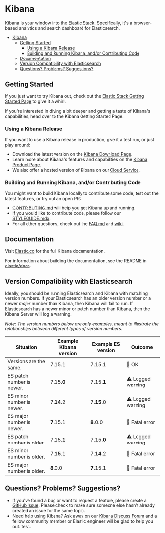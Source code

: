 # Kibana

Kibana is your window into the [Elastic Stack](https://www.elastic.co/products). Specifically, it's a browser-based analytics and search dashboard for Elasticsearch.

- [Kibana](#kibana)
  - [Getting Started](#getting-started)
    - [Using a Kibana Release](#using-a-kibana-release)
    - [Building and Running Kibana, and/or Contributing Code](#building-and-running-kibana-andor-contributing-code)
  - [Documentation](#documentation)
  - [Version Compatibility with Elasticsearch](#version-compatibility-with-elasticsearch)
  - [Questions? Problems? Suggestions?](#questions-problems-suggestions)

## Getting Started

If you just want to try Kibana out, check out the [Elastic Stack Getting Started Page](https://www.elastic.co/start) to give it a whirl.

If you're interested in diving a bit deeper and getting a taste of Kibana's capabilities, head over to the [Kibana Getting Started Page](https://www.elastic.co/guide/en/kibana/current/get-started.html).

### Using a Kibana Release

If you want to use a Kibana release in production, give it a test run, or just play around:

- Download the latest version on the [Kibana Download Page](https://www.elastic.co/downloads/kibana).
- Learn more about Kibana's features and capabilities on the
[Kibana Product Page](https://www.elastic.co/products/kibana).
- We also offer a hosted version of Kibana on our
[Cloud Service](https://www.elastic.co/cloud/as-a-service).

### Building and Running Kibana, and/or Contributing Code

You might want to build Kibana locally to contribute some code, test out the latest features, or try
out an open PR:

- [CONTRIBUTING.md](CONTRIBUTING.md) will help you get Kibana up and running.
- If you would like to contribute code, please follow our [STYLEGUIDE.mdx](STYLEGUIDE.mdx).
- For all other questions, check out the [FAQ.md](FAQ.md) and
[wiki](https://github.com/elastic/kibana/wiki).

## Documentation

Visit [Elastic.co](http://www.elastic.co/guide/en/kibana/current/index.html) for the full Kibana documentation.

For information about building the documentation, see the README in [elastic/docs](https://github.com/elastic/docs).

## Version Compatibility with Elasticsearch

Ideally, you should be running Elasticsearch and Kibana with matching version numbers. If your Elasticsearch has an older version number or a newer _major_ number than Kibana, then Kibana will fail to run. If Elasticsearch has a newer minor or patch number than Kibana, then the Kibana Server will log a warning.

_Note: The version numbers below are only examples, meant to illustrate the relationships between different types of version numbers._

| Situation                 | Example Kibana version     | Example ES version | Outcome |
| ------------------------- | -------------------------- |------------------- | ------- |
| Versions are the same.    | 7.15.1                     | 7.15.1             | 💚 OK      |
| ES patch number is newer. | 7.15.__0__                 | 7.15.__1__         | ⚠️ Logged warning      |
| ES minor number is newer. | 7.__14__.2                 | 7.__15__.0         | ⚠️ Logged warning      |
| ES major number is newer. | __7__.15.1                 | __8__.0.0          | 🚫 Fatal error      |
| ES patch number is older. | 7.15.__1__                 | 7.15.__0__         | ⚠️ Logged warning      |
| ES minor number is older. | 7.__15__.1                 | 7.__14__.2         | 🚫 Fatal error      |
| ES major number is older. | __8__.0.0                  | __7__.15.1         | 🚫 Fatal error      |

## Questions? Problems? Suggestions?

- If you've found a bug or want to request a feature, please create a [GitHub Issue](https://github.com/elastic/kibana/issues/new/choose).
  Please check to make sure someone else hasn't already created an issue for the same topic.
- Need help using Kibana? Ask away on our [Kibana Discuss Forum](https://discuss.elastic.co/c/kibana) and a fellow community member or
Elastic engineer will be glad to help you out. test..